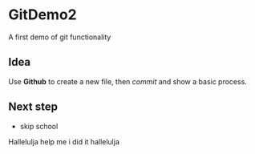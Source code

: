 # GitDemo2
A first demo of git functionality

## Idea 
Use **Github** to create a new file, then *commit* and show a basic process.

## Next step
* skip school

Hallelulja
help me 
i did it hallelulja

